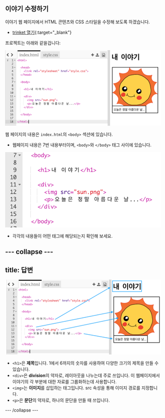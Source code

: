 ## 이야기 수정하기

이야기 웹 페이지에서 HTML 콘텐츠와 CSS 스타일을 수정해 보도록 하겠습니다.

+ [trinket 열기](http://jumpto.cc/web-story){:target="_blank"}

프로젝트는 아래와 같을겁니다:

![<0>로 구성된 제목과 단락 스타일을  설정하기위해 CSS 코드를 추가하십시오.](images/story-starter.png)

웹 페이지의 내용은 `index.html`의 `<body>` 섹션에 있습니다.

+ 웹페이지 내용은 7번 내용부터이며, `<body>`와 `</body>` 태그 사이에 있습니다.

![screenshot](images/story-html.png)

+ 각각의 내용들이 어떤 태그에 해당되는지 확인해 보세요.

## \--- collapse \---

## title: 답변

![스크린샷](images/story-elements.png)

+ `<h1>`은 **제목**입니다. 1에서 6까지의 숫자를 사용하여 다양한 크기의 제목을 만들 수 있습니다.
+ `<div>`은 **division**의 약자로, 레이아웃을 나누는데 주로 쓰입니다. 이 웹페이지에서 이야기의 각 부분에 대한 자료를 그룹화하는데 사용합니다.
+ `<img>`는 **이미지**를 삽입하는 태그입니다. src 속성을 통해 이미지 경로를 지정합니다.
+ `<p>`은 **문단**의 약자로, 하나의 문단을 만들 때 쓰입니다.

\--- /collapse \---